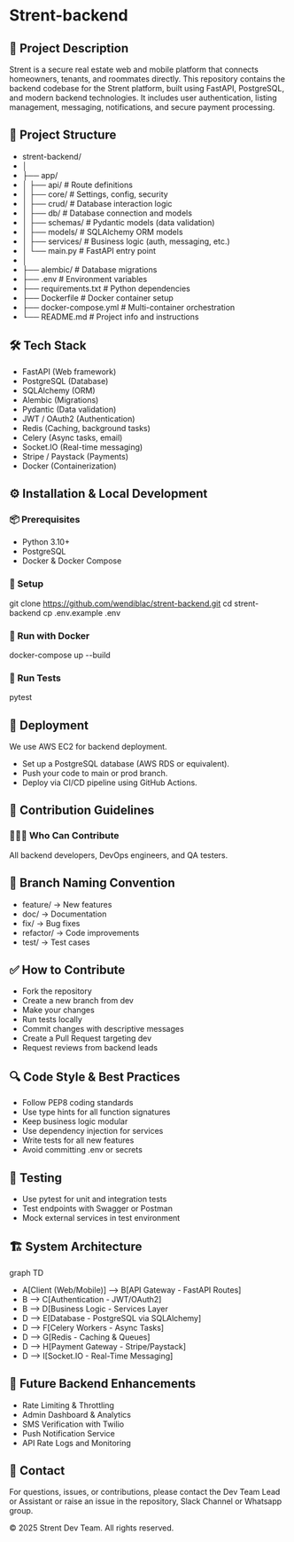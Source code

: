 # Strent-backend

## 🧾 Project Description
Strent is a secure real estate web and mobile platform that connects homeowners, tenants, and roommates directly. This repository contains the backend codebase for the Strent platform, built using FastAPI, PostgreSQL, and modern backend technologies. It includes user authentication, listing management, messaging, notifications, and secure payment processing.


## 📁 Project Structure
- strent-backend/
- │
- ├── app/
- │   ├── api/                    # Route definitions
- │   ├── core/                   # Settings, config, security
- │   ├── crud/                   # Database interaction logic
- │   ├── db/                     # Database connection and models
- │   ├── schemas/                # Pydantic models (data validation)
- │   ├── models/                 # SQLAlchemy ORM models
- │   ├── services/               # Business logic (auth, messaging, etc.)
- │   └── main.py                 # FastAPI entry point
- │
- ├── alembic/                   # Database migrations
- ├── .env                       # Environment variables
- ├── requirements.txt           # Python dependencies
- ├── Dockerfile                 # Docker container setup
- ├── docker-compose.yml         # Multi-container orchestration
- └── README.md                  # Project info and instructions

## 🛠️ Tech Stack
- FastAPI (Web framework)
- PostgreSQL (Database)
- SQLAlchemy (ORM)
- Alembic (Migrations)
- Pydantic (Data validation)
- JWT / OAuth2 (Authentication)
- Redis (Caching, background tasks)
- Celery (Async tasks, email)
- Socket.IO (Real-time messaging)
- Stripe / Paystack (Payments)
- Docker (Containerization)

## ⚙️ Installation & Local Development
### 📦 Prerequisites
- Python 3.10+
- PostgreSQL
- Docker & Docker Compose

### 🔧 Setup
git clone https://github.com/wendiblac/strent-backend.git
cd strent-backend
cp .env.example .env

### 🐳 Run with Docker
docker-compose up --build

### 🧪 Run Tests
pytest

## 🚀 Deployment
We use AWS EC2 for backend deployment.
- Set up a PostgreSQL database (AWS RDS or equivalent).
- Push your code to main or prod branch.
- Deploy via CI/CD pipeline using GitHub Actions.


## 🧭 Contribution Guidelines
### 🧑‍🤝‍🧑 Who Can Contribute
All backend developers, DevOps engineers, and QA testers.

## 📌 Branch Naming Convention
- feature/<name>     → New features
- doc/<name>         → Documentation
- fix/<name>         → Bug fixes
- refactor/<name>    → Code improvements
- test/<name>        → Test cases

## ✅ How to Contribute
- Fork the repository
- Create a new branch from dev
- Make your changes
- Run tests locally
- Commit changes with descriptive messages
- Create a Pull Request targeting dev
- Request reviews from backend leads

## 🔍 Code Style & Best Practices
- Follow PEP8 coding standards
- Use type hints for all function signatures
- Keep business logic modular
- Use dependency injection for services
- Write tests for all new features
- Avoid committing .env or secrets


## 🧪 Testing
- Use pytest for unit and integration tests
- Test endpoints with Swagger or Postman
- Mock external services in test environment

## 🏗 System Architecture
graph TD
- A[Client (Web/Mobile)] --> B[API Gateway - FastAPI Routes]
- B --> C[Authentication - JWT/OAuth2]
- B --> D[Business Logic - Services Layer
- D --> E[Database - PostgreSQL via SQLAlchemy]
- D --> F[Celery Workers - Async Tasks]
- D --> G[Redis - Caching & Queues]
- D --> H[Payment Gateway - Stripe/Paystack]
- D --> I[Socket.IO - Real-Time Messaging]


## 🔮 Future Backend Enhancements
- Rate Limiting & Throttling
- Admin Dashboard & Analytics
- SMS Verification with Twilio
- Push Notification Service
- API Rate Logs and Monitoring

## 🤝 Contact
For questions, issues, or contributions, please contact the Dev Team Lead or Assistant or raise an issue in the repository, Slack Channel or Whatsapp group.

© 2025 Strent Dev Team. All rights reserved.
